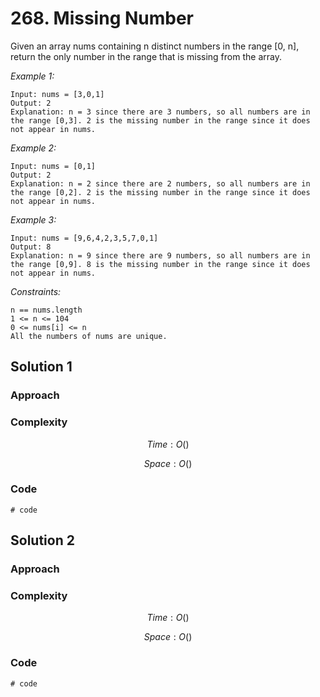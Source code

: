 #  268. Missing Number
Given an array nums containing n distinct numbers in the range [0, n], return the only number in the range that is missing from the array.

*Example 1:*

```
Input: nums = [3,0,1]
Output: 2
Explanation: n = 3 since there are 3 numbers, so all numbers are in the range [0,3]. 2 is the missing number in the range since it does not appear in nums.
```

*Example 2:*

```
Input: nums = [0,1]
Output: 2
Explanation: n = 2 since there are 2 numbers, so all numbers are in the range [0,2]. 2 is the missing number in the range since it does not appear in nums.
```

*Example 3:*

```
Input: nums = [9,6,4,2,3,5,7,0,1]
Output: 8
Explanation: n = 9 since there are 9 numbers, so all numbers are in the range [0,9]. 8 is the missing number in the range since it does not appear in nums.
```

*Constraints:*

```
n == nums.length
1 <= n <= 104
0 <= nums[i] <= n
All the numbers of nums are unique.
```

## Solution 1

### Approach
<!-- Describe your approach to solving the problem. -->

### Complexity
$$Time: O()$$

$$Space: O()$$

### Code
```
# code
```

## Solution 2

### Approach
<!-- Describe your approach to solving the problem. -->

### Complexity
$$Time: O()$$

$$Space: O()$$

### Code
```
# code
```
